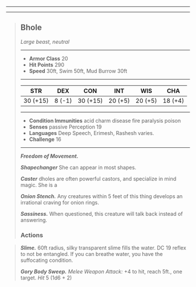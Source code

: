 ___
___
> ## Bhole
>*Large beast, neutral*
> ___
> - **Armor Class** 20
> - **Hit Points** 290
> - **Speed** 30ft, Swim 50ft, Mud Burrow 30ft
>___
>|STR|DEX|CON|INT|WIS|CHA|
>|:---:|:---:|:---:|:---:|:---:|:---:|
>|30 (+15)|8 (-1)|30 (+15)|20 (+5)|20 (+5)|18 (+4)|
>___
> - **Condition Immunities** acid charm disease fire paralysis poison  
> - **Senses** passive Perception 19
> - **Languages** Deep Speech, Erimesh, Rashesh varies.
> - **Challenge** 16
> ___
> ***Freedom of Movement.*** 
>
> ***Shapechanger*** She can appear in most shapes.
>
> ***Caster*** dholes are often powerful castors, and specialize in mind magic. She is a 
>
> ***Onion Stench.*** Any creatures within 5 feet of this thing develops an irrational craving for onion rings.
>
> ***Sassiness.*** When questioned, this creature will talk back instead of answering.
> ### Actions

> ***Slime.*** 60ft radius, silky transparent slime fills the water. DC 19 reflex to not be entangled. If you can breathe water, you have the suffocating condition.
>
>
> ***Gory Body Sweep.*** *Melee Weapon Attack:* +4 to hit, reach 5ft., one target. *Hit* 5 (1d6 + 2) 


